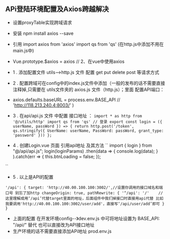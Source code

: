 
## APi登陆环境配置及Axios跨越解决

+ 设置proxyTable实现跨域请求
+ 安装 npm install axios --save 
+ 引用 import axios from 'axios'  import qs from 'qs' (在http.js中添加不用在main.js中)
+ Vue.prototype.$axios = axios // 2、在vue中使用axios 
+ 1 . 添加配置文件 utils-->http.js 文件 配置  get put delete post 等请求方式



+ 2 . 配置跨域可在config中的index.js文件中添加（一般的发布的话不需要直接注释掉,只需要在 utils文件夹的 axios.js 文件（http.js）；里面 配置API端口：
+  axios.defaults.baseURL = process.env.BASE_API // 'http://118.213.240.4:8003/' ) 
+ 3 . 在api/api.js 文件 中配置 接口地址 ：
``
import * as http from '@/utils/http'
import qs from 'qs'
// 登录
export const login = ({ userName, passWord }) => { return http.post('/token', qs.stringify({ UserName: userName, PassWord: passWord, grant_type: 'password' })) };
``
+ 4 . 创建Login.vue 页面 引用api地址 及其方法
`` 
import { login } from "@/api/api.js"; 
      login(loginParams)
       .then(data => {
        console.log(data);
        }
       ).catch(err => {
       this.btnLoading = false;
     });

``  
 + 5 . 以上是API的配置 


``
    '/api': {
        target: 'http://40.00.100.100:3002/',//设置你调用的接口域名和端口号 别忘了加http
            changeOrigin: true,
            pathRewrite: {
            '^/api': '/'    //这里理解成用‘/api’代替target里面的地址，后面组件中我们掉接口时直接用api代替 比如我要调用'http://40.00.100.100:3002/user/add'，直接写‘/api/user/add’即可
            }
        }
``
+  上面的配置 在开发环境config--》dev.env.js 中可将地址设置为 BASE_API: "/api/" 替代 也可以直接改为API接口地址 
+  生产环境的话不需要直接添加APi地址 prod.env.js 